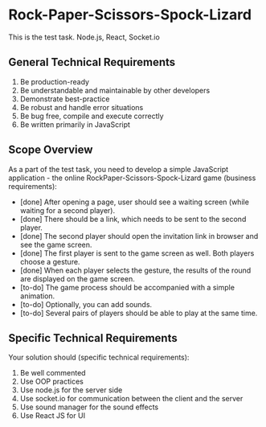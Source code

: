 # Rock-Paper-Scissors-Spock-Lizard

This is the test task. Node.js, React, Socket.io

## General Technical Requirements

1. Be production-ready 
2. Be understandable and maintainable by other developers 
3. Demonstrate best-practice 
4. Be robust and handle error situations 
5. Be bug free, compile and execute correctly 
6. Be written primarily in JavaScript

## Scope Overview
As a part of the test task, you need to develop a simple JavaScript application - the online RockPaper-Scissors-Spock-Lizard game (business requirements):  
- [done] After opening a page, user should see a waiting screen (while waiting for a second player).
- [done] There should be a link, which needs to be sent to the second player.   
- [done] The second player should open the invitation link in browser and see the game screen.   
- [done] The first player is sent to the game screen as well. Both players choose a gesture.   
- [done] When each player selects the gesture, the results of the round are displayed on the game screen.   
- [to-do] The game process should be accompanied with a simple animation.   
- [to-do] Optionally, you can add sounds.  
- [to-do] Several pairs of players should be able to play at the same time.  

## Specific Technical Requirements
Your solution should (specific technical requirements):
1. Be well commented 
2. Use OOP practices 
3. Use node.js for the server side 
4. Use socket.io for communication between the client and the server
5. Use sound manager for the sound effects 
6. Use React JS for UI
